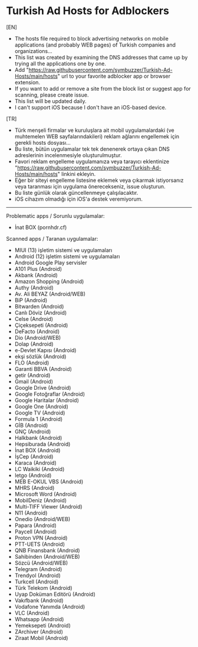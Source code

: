 # Turkish Ad Hosts for Adblockers  
  
[EN]  
- The hosts file required to block advertising networks on mobile applications (and probably WEB pages) of Turkish companies and organizations...  
- This list was created by examining the DNS addresses that came up by trying all the applications one by one.  
- Add "https://raw.githubusercontent.com/symbuzzer/Turkish-Ad-Hosts/main/hosts" url to your favorite adblocker app or browser extension.   
- If you want to add or remove a site from the block list or suggest app for scanning, please create issue.  
- This list will be updated daily.  
- I can't support iOS because I don't have an iOS-based device.  
  
[TR]  
- Türk menşeli firmalar ve kuruluşlara ait mobil uygulamalardaki (ve muhtemelen WEB sayfalarındakileri) reklam ağlarını engellemek için gerekli hosts dosyası...  
- Bu liste, bütün uygulamalar tek tek denenerek ortaya çıkan DNS adreslerinin incelenmesiyle oluşturulmuştur.  
- Favori reklam engelleme uygulamanıza veya tarayıcı eklentinize "https://raw.githubusercontent.com/symbuzzer/Turkish-Ad-Hosts/main/hosts" linkini ekleyin.  
- Eğer bir siteyi engelleme listesine eklemek veya çıkarmak istiyorsanız veya taranması için uygulama önerecekseniz, issue oluşturun.  
- Bu liste günlük olarak güncellenmeye çalışılacaktır.  
- iOS cihazım olmadığı için iOS'a destek veremiyorum.  
  
-------------------------------------------  
  
Problematic apps / Sorunlu uygulamalar:  
- İnat BOX (pornhdr.cf)  
  
Scanned apps / Taranan uygulamalar:  
- MIUI (13) işletim sistemi ve uygulamaları  
- Android (12) işletim sistemi ve uygulamaları  
- Android Google Play servisler  
- A101 Plus (Android)  
- Akbank (Android)  
- Amazon Shopping (Android)  
- Authy (Android)  
- Av. Ali BEYAZ (Android/WEB)  
- BiP (Android)  
- Bitwarden (Android)  
- Canlı Döviz (Android)  
- Celse (Android)  
- Çiçeksepeti (Android)  
- DeFacto (Android)  
- Dio (Android/WEB)  
- Dolap (Android)  
- e-Devlet Kapısı (Android)  
- ekşi sözlük (Android)  
- FLO (Android)  
- Garanti BBVA (Android)  
- getir (Android)  
- Gmail (Android)  
- Google Drive (Android)  
- Google Fotoğraflar (Android)  
- Google Haritalar (Android)  
- Google One (Android)  
- Google TV (Android)  
- Formula 1 (Android)  
- GİB (Android)  
- GNÇ (Android)  
- Halkbank (Android)  
- Hepsiburada (Android)  
- İnat BOX (Android)  
- İşCep (Android)  
- Karaca (Android)  
- LC Waikiki (Android)  
- letgo (Android)  
- MEB E-OKUL VBS (Android)  
- MHRS (Android)  
- Microsoft Word (Android)  
- MobilDeniz (Android)  
- Multi-TIFF Viewer (Android)  
- N11 (Android)  
- Onedio (Android/WEB)  
- Papara (Android)  
- Paycell (Android)  
- Proton VPN (Android)  
- PTT-UETS (Android)  
- QNB Finansbank (Android)  
- Sahibinden (Android/WEB)  
- Sözcü (Android/WEB)  
- Telegram (Android)  
- Trendyol (Android)  
- Turkcell (Android)  
- Türk Telekom (Android)  
- Uyap Doküman Editörü (Android)  
- Vakıfbank (Android)  
- Vodafone Yanımda (Android)  
- VLC (Android)  
- Whatsapp (Android)  
- Yemeksepeti (Android)  
- ZArchiver (Android)  
- Ziraat Mobil (Android)
